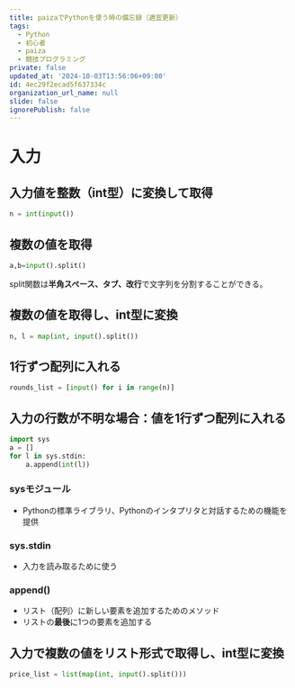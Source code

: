 ```yaml
---
title: paizaでPythonを使う時の備忘録（適宜更新）
tags:
  - Python
  - 初心者
  - paiza
  - 競技プログラミング
private: false
updated_at: '2024-10-03T13:56:06+09:00'
id: 4ec29f2ecad5f637334c
organization_url_name: null
slide: false
ignorePublish: false
---
```

# 入力
## 入力値を整数（int型）に変換して取得
```python
n = int(input())
```
## 複数の値を取得
```python
a,b=input().split()
```
split関数は**半角スペース、タブ、改行**で文字列を分割することができる。
## 複数の値を取得し、int型に変換
```python
n, l = map(int, input().split())
```
## 1行ずつ配列に入れる
```python
rounds_list = [input() for i in range(n)]
```
## 入力の行数が不明な場合：値を1行ずつ配列に入れる
```python
import sys
a = []
for l in sys.stdin:
    a.append(int(l))
```
### sysモジュール
- Pythonの標準ライブラリ、Pythonのインタプリタと対話するための機能を提供
### sys.stdin
- 入力を読み取るために使う
### append()
- リスト（配列）に新しい要素を追加するためのメソッド
- リストの**最後**に1つの要素を追加する
## 入力で複数の値をリスト形式で取得し、int型に変換
```python
price_list = list(map(int, input().split()))
```
